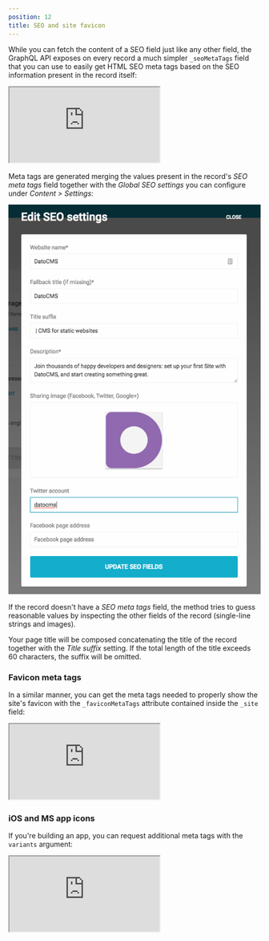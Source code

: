 ```yaml
---
position: 12
title: SEO and site favicon
---
```


While you can fetch the content of a SEO field just like any other field,
the GraphQL API exposes on every record a much simpler `_seoMetaTags` field that
you can use to easily get HTML SEO meta tags based on the SEO information
present in the record itself:

<iframe src="https://graphql.datocms.com/graphiql?apitoken=faeb9172e232a75339242faafb9e56de8c8f13b735f7090964&query=%7B%0A%20%20allBlogPosts%20%7B%0A%20%20%20%20_seoMetaTags%20%7B%0A%20%20%20%20%20%20tag%0A%20%20%20%20%20%20attributes%0A%20%20%20%20%20%20content%0A%20%20%20%20%7D%0A%20%20%7D%0A%7D"></iframe>

Meta tags are generated merging the values present in the record's *SEO meta tags*
field together with the *Global SEO settings* you can configure under *Content > Settings*:

![foo](../images/seo/global-seo.png)

If the record doesn't have a *SEO meta tags* field, the method tries to guess reasonable values by inspecting the other fields of the record (single-line strings and images).

Your page title will be composed concatenating the title of the record together with the *Title suffix* setting. If the total length of the title exceeds 60 characters, the suffix will be omitted.


### Favicon meta tags

In a similar manner, you can get the meta tags needed to properly show the site's favicon with the `_faviconMetaTags` attribute contained inside the `_site` field:

<iframe src="https://graphql.datocms.com/graphiql?apitoken=faeb9172e232a75339242faafb9e56de8c8f13b735f7090964&query=%7B%0A%20%20_site%20%7B%0A%20%20%20%20faviconMetaTags%20%7B%0A%20%20%20%20%20%20tag%0A%20%20%20%20%20%20attributes%0A%20%20%20%20%7D%0A%20%20%7D%0A%7D%0A"></iframe>

### iOS and MS app icons

If you're building an app, you can request additional meta tags with the `variants` argument:

<iframe src="https://graphql.datocms.com/graphiql?apitoken=faeb9172e232a75339242faafb9e56de8c8f13b735f7090964&query=%7B%0A%20%20_site%20%7B%0A%20%20%20%20faviconMetaTags(variants%3A%20%5Bicon%2C%20appleTouchIcon%2C%20msApplication%5D)%20%7B%0A%20%20%20%20%20%20tag%0A%20%20%20%20%20%20attributes%0A%20%20%20%20%7D%0A%20%20%7D%0A%7D%0A"></iframe>
